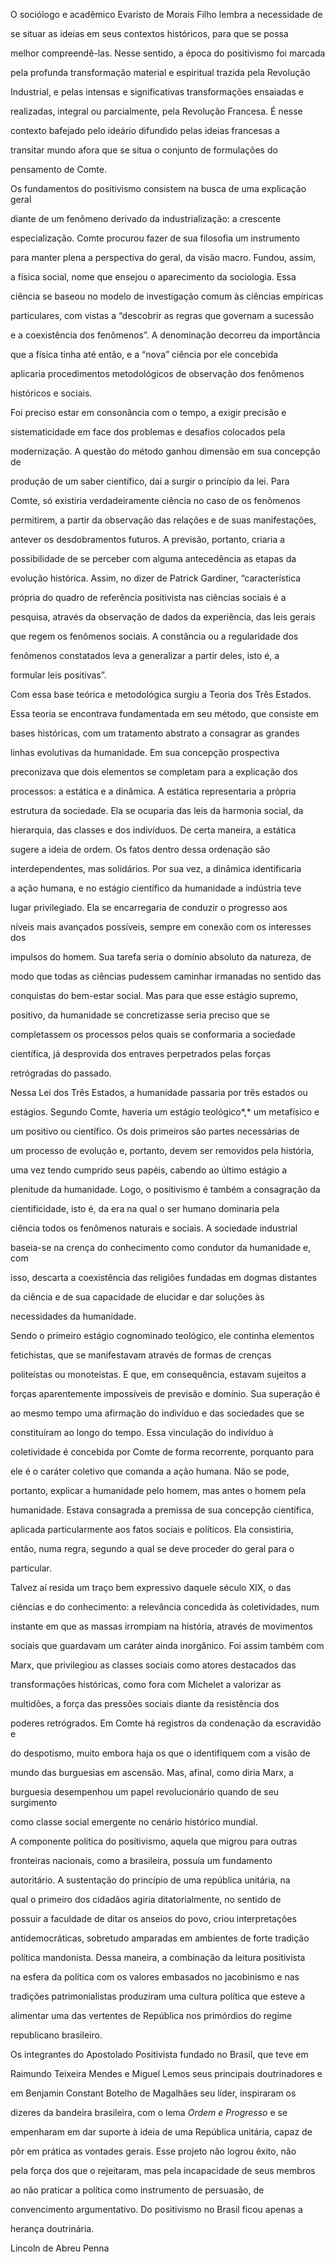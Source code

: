 

O sociólogo e acadêmico Evaristo de Morais Filho lembra a necessidade de

se situar as ideias em seus contextos históricos, para que se possa

melhor compreendê-las. Nesse sentido, a época do positivismo foi marcada

pela profunda transformação material e espiritual trazida pela Revolução

Industrial, e pelas intensas e significativas transformações ensaiadas e

realizadas, integral ou parcialmente, pela Revolução Francesa. É nesse

contexto bafejado pelo ideário difundido pelas ideias francesas a

transitar mundo afora que se situa o conjunto de formulações do

pensamento de Comte.



Os fundamentos do positivismo consistem na busca de uma explicação geral

diante de um fenômeno derivado da industrialização: a crescente

especialização. Comte procurou fazer de sua filosofia um instrumento

para manter plena a perspectiva do geral, da visão macro. Fundou, assim,

a física social, nome que ensejou o aparecimento da sociologia. Essa

ciência se baseou no modelo de investigação comum às ciências empíricas

particulares, com vistas a “descobrir as regras que governam a sucessão

e a coexistência dos fenômenos”. A denominação decorreu da importância

que a física tinha até então, e a “nova” ciência por ele concebida

aplicaria procedimentos metodológicos de observação dos fenômenos

históricos e sociais.



Foi preciso estar em consonância com o tempo, a exigir precisão e

sistematicidade em face dos problemas e desafios colocados pela

modernização. A questão do método ganhou dimensão em sua concepção de

produção de um saber científico, daí a surgir o princípio da lei. Para

Comte, só existiria verdadeiramente ciência no caso de os fenômenos

permitirem, a partir da observação das relações e de suas manifestações,

antever os desdobramentos futuros. A previsão, portanto, criaria a

possibilidade de se perceber com alguma antecedência as etapas da

evolução histórica. Assim, no dizer de Patrick Gardiner, “característica

própria do quadro de referência positivista nas ciências sociais é a

pesquisa, através da observação de dados da experiência, das leis gerais

que regem os fenômenos sociais. A constância ou a regularidade dos

fenômenos constatados leva a generalizar a partir deles, isto é, a

formular leis positivas”.



Com essa base teórica e metodológica surgiu a Teoria dos Três Estados.

Essa teoria se encontrava fundamentada em seu método, que consiste em

bases históricas, com um tratamento abstrato a consagrar as grandes

linhas evolutivas da humanidade. Em sua concepção prospectiva

preconizava que dois elementos se completam para a explicação dos

processos: a estática e a dinâmica. A estática representaria a própria

estrutura da sociedade. Ela se ocuparia das leis da harmonia social, da

hierarquia, das classes e dos indivíduos. De certa maneira, a estática

sugere a ideia de ordem. Os fatos dentro dessa ordenação são

interdependentes, mas solidários. Por sua vez, a dinâmica identificaria

a ação humana, e no estágio científico da humanidade a indústria teve

lugar privilegiado. Ela se encarregaria de conduzir o progresso aos

níveis mais avançados possíveis, sempre em conexão com os interesses dos

impulsos do homem. Sua tarefa seria o domínio absoluto da natureza, de

modo que todas as ciências pudessem caminhar irmanadas no sentido das

conquistas do bem-estar social. Mas para que esse estágio supremo,

positivo, da humanidade se concretizasse seria preciso que se

completassem os processos pelos quais se conformaria a sociedade

científica, já desprovida dos entraves perpetrados pelas forças

retrógradas do passado.



Nessa Lei dos Três Estados, a humanidade passaria por três estados ou

estágios. Segundo Comte, haveria um estágio teológico*,* um metafísico e

um positivo ou científico. Os dois primeiros são partes necessárias de

um processo de evolução e, portanto, devem ser removidos pela história,

uma vez tendo cumprido seus papéis, cabendo ao último estágio a

plenitude da humanidade. Logo, o positivismo é também a consagração da

cientificidade, isto é, da era na qual o ser humano dominaria pela

ciência todos os fenômenos naturais e sociais. A sociedade industrial

baseia-se na crença do conhecimento como condutor da humanidade e, com

isso, descarta a coexistência das religiões fundadas em dogmas distantes

da ciência e de sua capacidade de elucidar e dar soluções às

necessidades da humanidade.



Sendo o primeiro estágio cognominado teológico, ele continha elementos

fetichistas, que se manifestavam através de formas de crenças

politeístas ou monoteístas. E que, em consequência, estavam sujeitos a

forças aparentemente impossíveis de previsão e domínio. Sua superação é

ao mesmo tempo uma afirmação do indivíduo e das sociedades que se

constituíram ao longo do tempo. Essa vinculação do indivíduo à

coletividade é concebida por Comte de forma recorrente, porquanto para

ele é o caráter coletivo que comanda a ação humana. Não se pode,

portanto, explicar a humanidade pelo homem, mas antes o homem pela

humanidade. Estava consagrada a premissa de sua concepção científica,

aplicada particularmente aos fatos sociais e políticos. Ela consistiria,

então, numa regra, segundo a qual se deve proceder do geral para o

particular.



Talvez aí resida um traço bem expressivo daquele século XIX, o das

ciências e do conhecimento: a relevância concedida às coletividades, num

instante em que as massas irrompiam na história, através de movimentos

sociais que guardavam um caráter ainda inorgânico. Foi assim também com

Marx, que privilegiou as classes sociais como atores destacados das

transformações históricas, como fora com Michelet a valorizar as

multidões, a força das pressões sociais diante da resistência dos

poderes retrógrados. Em Comte há registros da condenação da escravidão e

do despotismo, muito embora haja os que o identifiquem com a visão de

mundo das burguesias em ascensão. Mas, afinal, como diria Marx, a

burguesia desempenhou um papel revolucionário quando de seu surgimento

como classe social emergente no cenário histórico mundial.



A componente política do positivismo, aquela que migrou para outras

fronteiras nacionais, como a brasileira, possuía um fundamento

autoritário. A sustentação do princípio de uma república unitária, na

qual o primeiro dos cidadãos agiria ditatorialmente, no sentido de

possuir a faculdade de ditar os anseios do povo, criou interpretações

antidemocráticas, sobretudo amparadas em ambientes de forte tradição

política mandonista. Dessa maneira, a combinação da leitura positivista

na esfera da política com os valores embasados no jacobinismo e nas

tradições patrimonialistas produziram uma cultura política que esteve a

alimentar uma das vertentes de República nos primórdios do regime

republicano brasileiro.



Os integrantes do Apostolado Positivista fundado no Brasil, que teve em

Raimundo Teixeira Mendes e Miguel Lemos seus principais doutrinadores e

em Benjamin Constant Botelho de Magalhães seu líder, inspiraram os

dizeres da bandeira brasileira, com o lema *Ordem e Progresso* e se

empenharam em dar suporte à ideia de uma República unitária, capaz de

pôr em prática as vontades gerais. Esse projeto não logrou êxito, não

pela força dos que o rejeitaram, mas pela incapacidade de seus membros

ao não praticar a política como instrumento de persuasão, de

convencimento argumentativo. Do positivismo no Brasil ficou apenas a

herança doutrinária.



Lincoln de Abreu Penna



